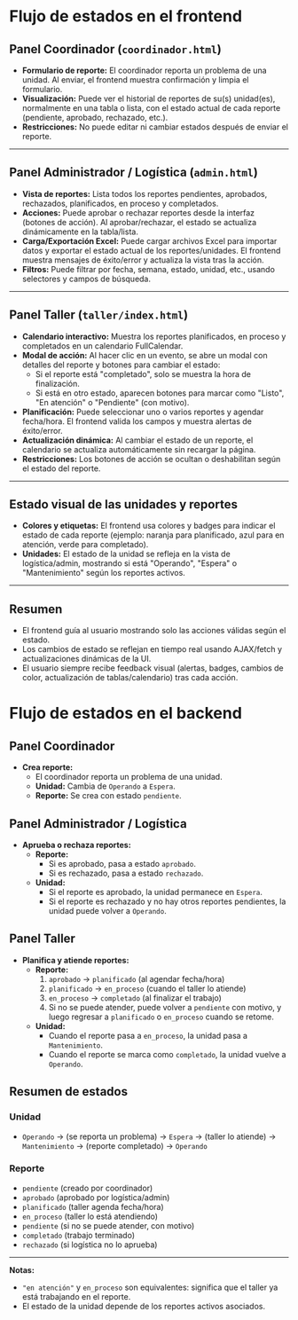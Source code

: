 # Flujo de estados en el frontend

## Panel Coordinador (`coordinador.html`)
- **Formulario de reporte:** El coordinador reporta un problema de una unidad. Al enviar, el frontend muestra confirmación y limpia el formulario.
- **Visualización:** Puede ver el historial de reportes de su(s) unidad(es), normalmente en una tabla o lista, con el estado actual de cada reporte (pendiente, aprobado, rechazado, etc.).
- **Restricciones:** No puede editar ni cambiar estados después de enviar el reporte.

---

## Panel Administrador / Logística (`admin.html`)
- **Vista de reportes:** Lista todos los reportes pendientes, aprobados, rechazados, planificados, en proceso y completados.
- **Acciones:** Puede aprobar o rechazar reportes desde la interfaz (botones de acción). Al aprobar/rechazar, el estado se actualiza dinámicamente en la tabla/lista.
- **Carga/Exportación Excel:** Puede cargar archivos Excel para importar datos y exportar el estado actual de los reportes/unidades. El frontend muestra mensajes de éxito/error y actualiza la vista tras la acción.
- **Filtros:** Puede filtrar por fecha, semana, estado, unidad, etc., usando selectores y campos de búsqueda.

---

## Panel Taller (`taller/index.html`)
- **Calendario interactivo:** Muestra los reportes planificados, en proceso y completados en un calendario FullCalendar.
- **Modal de acción:** Al hacer clic en un evento, se abre un modal con detalles del reporte y botones para cambiar el estado:
  - Si el reporte está "completado", solo se muestra la hora de finalización.
  - Si está en otro estado, aparecen botones para marcar como "Listo", "En atención" o "Pendiente" (con motivo).
- **Planificación:** Puede seleccionar uno o varios reportes y agendar fecha/hora. El frontend valida los campos y muestra alertas de éxito/error.
- **Actualización dinámica:** Al cambiar el estado de un reporte, el calendario se actualiza automáticamente sin recargar la página.
- **Restricciones:** Los botones de acción se ocultan o deshabilitan según el estado del reporte.

---

## Estado visual de las unidades y reportes
- **Colores y etiquetas:** El frontend usa colores y badges para indicar el estado de cada reporte (ejemplo: naranja para planificado, azul para en atención, verde para completado).
- **Unidades:** El estado de la unidad se refleja en la vista de logística/admin, mostrando si está "Operando", "Espera" o "Mantenimiento" según los reportes activos.

---

## Resumen
- El frontend guía al usuario mostrando solo las acciones válidas según el estado.
- Los cambios de estado se reflejan en tiempo real usando AJAX/fetch y actualizaciones dinámicas de la UI.
- El usuario siempre recibe feedback visual (alertas, badges, cambios de color, actualización de tablas/calendario) tras cada acción.



# Flujo de estados en el backend

## Panel Coordinador
- **Crea reporte:**  
  - El coordinador reporta un problema de una unidad.
  - **Unidad:** Cambia de `Operando` a `Espera`.
  - **Reporte:** Se crea con estado `pendiente`.

## Panel Administrador / Logística
- **Aprueba o rechaza reportes:**  
  - **Reporte:** 
    - Si es aprobado, pasa a estado `aprobado`.
    - Si es rechazado, pasa a estado `rechazado`.
  - **Unidad:**  
    - Si el reporte es aprobado, la unidad permanece en `Espera`.
    - Si el reporte es rechazado y no hay otros reportes pendientes, la unidad puede volver a `Operando`.

## Panel Taller
- **Planifica y atiende reportes:**  
  - **Reporte:**  
    1. `aprobado` → `planificado` (al agendar fecha/hora)
    2. `planificado` → `en_proceso` (cuando el taller lo atiende)
    3. `en_proceso` → `completado` (al finalizar el trabajo)
    4. Si no se puede atender, puede volver a `pendiente` con motivo, y luego regresar a `planificado` o `en_proceso` cuando se retome.
  - **Unidad:**  
    - Cuando el reporte pasa a `en_proceso`, la unidad pasa a `Mantenimiento`.
    - Cuando el reporte se marca como `completado`, la unidad vuelve a `Operando`.

## Resumen de estados

### Unidad
- `Operando` → (se reporta un problema) → `Espera` → (taller lo atiende) → `Mantenimiento` → (reporte completado) → `Operando`

### Reporte
- `pendiente` (creado por coordinador)
- `aprobado` (aprobado por logística/admin)
- `planificado` (taller agenda fecha/hora)
- `en_proceso` (taller lo está atendiendo)
- `pendiente` (si no se puede atender, con motivo)
- `completado` (trabajo terminado)
- `rechazado` (si logística no lo aprueba)

---

**Notas:**
- `"en atención"` y `en_proceso` son equivalentes: significa que el taller ya está trabajando en el reporte.
- El estado de la unidad depende de los reportes activos asociados.